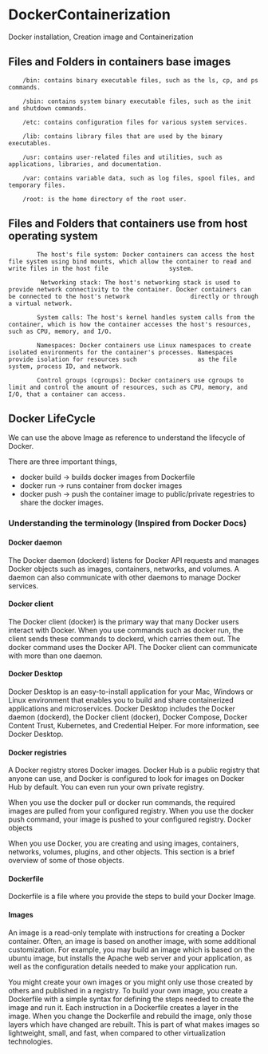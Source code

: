 # DockerContainerization
Docker installation, Creation image and Containerization

## Files and Folders in containers base images
    
        /bin: contains binary executable files, such as the ls, cp, and ps commands.

        /sbin: contains system binary executable files, such as the init and shutdown commands.

        /etc: contains configuration files for various system services.

        /lib: contains library files that are used by the binary executables.

        /usr: contains user-related files and utilities, such as applications, libraries, and documentation.

        /var: contains variable data, such as log files, spool files, and temporary files.

        /root: is the home directory of the root user.

## Files and Folders that containers use from host operating system

            The host's file system: Docker containers can access the host file system using bind mounts, which allow the container to read and write files in the host file                 system.

             Networking stack: The host's networking stack is used to provide network connectivity to the container. Docker containers can be connected to the host's network                 directly or through a virtual network.

            System calls: The host's kernel handles system calls from the container, which is how the container accesses the host's resources, such as CPU, memory, and I/O.

            Namespaces: Docker containers use Linux namespaces to create isolated environments for the container's processes. Namespaces provide isolation for resources such                 as the file system, process ID, and network.

            Control groups (cgroups): Docker containers use cgroups to limit and control the amount of resources, such as CPU, memory, and I/O, that a container can access.

## Docker LifeCycle
We can use the above Image as reference to understand the lifecycle of Docker.

There are three important things,

- docker build -> builds docker images from Dockerfile
- docker run -> runs container from docker images
- docker push -> push the container image to public/private regestries to share the docker images.

### Understanding the terminology (Inspired from Docker Docs)
#### Docker daemon
The Docker daemon (dockerd) listens for Docker API requests and manages Docker objects such as images, containers, networks, and volumes. A daemon can also communicate with other daemons to manage Docker services.

#### Docker client
The Docker client (docker) is the primary way that many Docker users interact with Docker. When you use commands such as docker run, the client sends these commands to dockerd, which carries them out. The docker command uses the Docker API. The Docker client can communicate with more than one daemon.

#### Docker Desktop
Docker Desktop is an easy-to-install application for your Mac, Windows or Linux environment that enables you to build and share containerized applications and microservices. Docker Desktop includes the Docker daemon (dockerd), the Docker client (docker), Docker Compose, Docker Content Trust, Kubernetes, and Credential Helper. For more information, see Docker Desktop.

#### Docker registries
A Docker registry stores Docker images. Docker Hub is a public registry that anyone can use, and Docker is configured to look for images on Docker Hub by default. You can even run your own private registry.

When you use the docker pull or docker run commands, the required images are pulled from your configured registry. When you use the docker push command, your image is pushed to your configured registry. Docker objects

When you use Docker, you are creating and using images, containers, networks, volumes, plugins, and other objects. This section is a brief overview of some of those objects.

#### Dockerfile
Dockerfile is a file where you provide the steps to build your Docker Image.

#### Images
An image is a read-only template with instructions for creating a Docker container. Often, an image is based on another image, with some additional customization. For example, you may build an image which is based on the ubuntu image, but installs the Apache web server and your application, as well as the configuration details needed to make your application run.

You might create your own images or you might only use those created by others and published in a registry. To build your own image, you create a Dockerfile with a simple syntax for defining the steps needed to create the image and run it. Each instruction in a Dockerfile creates a layer in the image. When you change the Dockerfile and rebuild the image, only those layers which have changed are rebuilt. This is part of what makes images so lightweight, small, and fast, when compared to other virtualization technologies.
    
